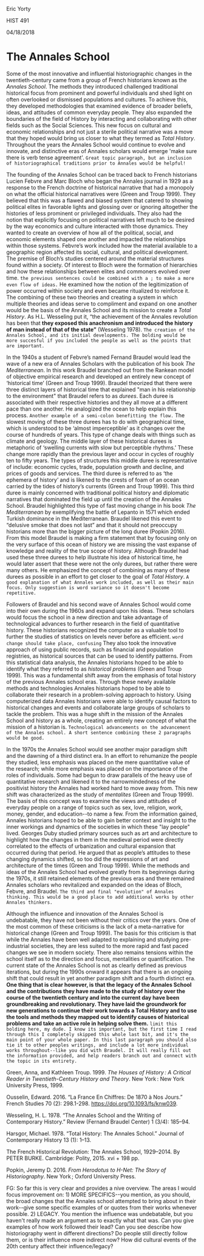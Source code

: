 Eric Yorty

HIST 491

04/18/2018

# The Annales School

Some of the most innovative and influential historiographic changes in the
twentieth-century came from a group of French historians known as the *Annales
School*. The methods they introduced challenged traditional historical focus from
prominent and powerful individuals and shed light on often overlooked or
dismissed populations and cultures. To achieve this, they developed
methodologies that examined evidence of broader beliefs, ideas, and attitudes of
common everyday people. They also expanded the boundaries of the field of
History by interacting and collaborating with other fields such as the Social
Sciences. This new focus on cultural and economic relationships and not just a
sterile political narrative was a move that they hoped would bring us closer to
what they termed as *Total History*. Throughout the years the Annales School
would continue to evolve and innovate, and distinctive eras of Annales scholars
would emerge 'make sure there is verb tense agreement'.
`Great topic paragraph, but an inclusion of historiographical traditions prior to Annales would be helpful!`

The founding of the Annales School can be traced back to French historians
Lucien Febvre and Marc Bloch who began the Annales journal in 1929 as a response
to the French doctrine of historical narrative that had a monopoly on what the
official historical narratives were (Green and Troup 1999). They believed that
this was a flawed and biased system that catered to showing political elites in
favorable lights and glossing over or ignoring altogether the histories of less
prominent or privileged individuals. They also had the notion that explicitly
focusing on political narratives left much to be desired by the way economics
and culture interacted with those dynamics. They wanted to create an overview of
how all of the political, social, and economic elements shaped one another and
impacted the relationships within those systems. Febvre’s work included how the
material available to a geographic region affected its social, cultural, and
political development. The premise of Bloch’s studies centered around the
material structures found within a society. Of interest to Bloch were the
formation of hierarchies and how these relationships between elites and
commoners evolved over time. `the previous sentences could be combined with a ; to make a more even flow of ideas.` He examined how the notion of the legitimization of
power occurred within society and even became ritualized to reinforce it. The
combining of these two theories and creating a system in which multiple theories
and ideas serve to compliment and expand on one another would be the basis of
the Annales School and its mission to create a *Total History*. As H.L.
Wesseling put it, “the achievement of the Annales revolution has been that
**they exposed this anachronism and introduced the history of man instead of that
of the state”** (Wesseling 1978).
`The creation of the Annales School, and its initial developments. The bolding would be more succesful if you included the people as well as the points that are important.`

In the 1940s a student of Febvre’s named Fernand Braudel would lead the wave of
a new era of Annales Scholars with the publication of his book *The
Mediterranean*. In this work Braudel branched out from the Rankean model of
objective empirical research and developed an entirely new concept of
‘historical time’ (Green and Troup 1999). Braudel theorized that there were three
distinct layers of historical time that explained "man in his relationship to
the environment" that Braudel refers to as *durees*. Each duree is associated
with their respective histories and they all move at a different pace than one
another. He analogized the ocean to help explain this process. `Another example of a semi-colon benefitting the flow.` The slowest
moving of these three durees has to do with geographical time, which is
understood to be ‘almost imperceptible’ as it changes over the course of
hundreds of years. This type of change deals with things such as climate and
geology. The middle layer of these historical durees is metaphoric of ‘swelling
currents with slow but perceptible rhythms.’ These change more rapidly than the
previous layer and occur in cycles of roughly ten to fifty years. The types of
structures this middle duree is representative of include: economic cycles,
trade, population growth and decline, and prices of goods and services. The
third duree is referred to as ‘the ephemera of history’ and is likened to the
crests of foam of an ocean carried by the tides of history’s currents (Green and
Troup 1999). This third duree is mainly concerned with traditional political
history and diplomatic narratives that dominated the field up until the creation
of the Annales School. Braudel highlighted this type of fast moving change in
his book *The Mediterranean* by exemplifying the battle of Lepanto in 1571 which
ended Turkish dominance in the Mediterranean. Braudel likened this event to
“delusive smoke that does not last” and that it should not preoccupy historians
more than the bigger picture of the long duree (Popkin 2016). From this model
Braudel is making a firm statement that by focusing only on the very surface of
this ocean of history we are missing the vast expanse of knowledge and reality
of the true scope of history. Although Braudel had used these three durees to
help illustrate his idea of historical time, he would later assert that these
were not the only durees, but rather there were many others. He emphasized the
concept of combining as many of these durees as possible in an effort to get
closer to the goal of *Total History*.
`A good explanation of what Annales work included, as well as their main focus. Only suggestion is word variance so it doesn't become repetitive.`

Followers of Braudel and his second wave of Annales School would come into their
own during the 1960s and expand upon his ideas. These scholars would focus
the school in a new direction and take advantage of technological advances to
further research in the field of quantitative history. These historians
recognized the computer as a valuable tool to further the studies of statistics
on levels never before as efficient. `word change should take place, confusing` They also took the innovative approach of
using public records, such as financial and population registries, as historical
sources that can be used to identify patterns. From this statistical data
analysis, the Annales historians hoped to be able to identify what they referred
to as *historical problems* (Green and Troup 1999). This was a fundamental shift
away from the emphasis of total history of the previous Annales school eras.
Through these newly available methods and technologies Annales historians hoped
to be able to collaborate their research in a problem-solving approach to
history. Using computerized data Annales historians were able to identify causal
factors to historical changes and events and collaborate large groups of
scholars to tackle the problem. This was a huge shift in the mission of the
Annales School and history as a whole, creating an entirely new concept of what
the mission of a historian is.
`Technological advancements on the advancement of the Annales school. A short sentence combining these 2 paragraphs would be good.`

In the 1970s the Annales School would see another major paradigm shift and the
dawning of a third distinct era. In an effort to rehumanize the people they
studied, less emphasis was placed on the mere quantitative value of the research; while
more emphasis was placed on the importance of the roles of individuals. Some had
begun to draw parallels of the heavy use of quantitative research and likened it
to the narrowmindedness of the positivist history the Annales had worked hard to
move away from. This new shift was characterized as the study of
*mentalites* (Green and Troup 1999). The basis of this concept was to examine the
views and attitudes of everyday people on a range of topics such as sex, love,
religion, work, money, gender, and education--to name a few. From the information
gained, Annales historians hoped to be able to gain better context and insight to
the inner workings and dynamics of the societies in which these "lay people"
lived. Georges Duby studied primary sources such as art and architecture to
highlight how the changes in them in the medieval period were directly
correlated to the effects of urbanization and cultural expansion that occurred
during that period. He argued that as people’s attitudes to these changing
dynamics shifted, so too did the expressions of art and architecture of the
times (Green and Troup 1999). While the methods and ideas of the Annales School
had evolved greatly from its beginnings during the 1970s, it still retained
elements of the previous eras and there remained Annales scholars who
revitalized and expanded on the ideas of Bloch, Febvre, and Braudel.
`The third and final "evolution" of Annales thinking. This would be a good place to add additional works by other Annales thinkers.`

Although the influence and innovation of the Annales School is undebatable, they
have not been without their critics over the years. One of the most common of
these criticisms is the lack of a meta-narrative for historical change (Green
and Troup 1999). The basis for this criticism is that while the Annales have been
well adapted to explaining and studying pre-industrial societies, they are less
suited to the more rapid and fast paced changes we see in modern society. There
also remains tensions within the school itself as to the direction and focus,
mentalities or quantification. The current state of the Annales School is not as
clearly defined as previous iterations, but during the 1990s onward it appears
that there is an ongoing shift that could result in yet another paradigm shift
and a fourth distinct era. **One thing that is clear however, is that the legacy
of the Annales School and the contributions they have made to the study of
history over the course of the twentieth century and into the current day have
been groundbreaking and revolutionary. They have laid the groundwork for new
generations to continue their work towards a Total History and to use the tools
and methods they mapped out to identify causes of historical problems and take
an active role in helping solve them.** `limit this bolding here, my dude. I know its important, but the first time I read through this I completely skipped this whole last bit, and it's the main point of your whole paper. In this last paragraph you should also tie it to other peoples writings, and include a lot more individual works throughout--like you did with Braudel. It will really fill out the information provided, and help readers branch out and connect with the topic in its entirety.` 

Green, Anna, and Kathleen Troup. 1999. *The Houses of History : A Critical
Reader in Twentieth-Century History and Theory*. New York : New York University
Press, 1999.

Ousselin, Edward. 2016. “La France En Chiffres: De 1870 à Nos Jours.” French
Studies 70 (2): 298.1-298. <https://doi.org/10.1093/fs/knw039>.

Wesseling, H. L. 1978. “The Annales School and the Writing of Contemporary
History.” Review (Fernand Braudel Center) 1 (3/4): 185–94.

Harsgor, Michael. 1978. “Total History: The Annales School.” Journal of
Contemporary History 13 (1): 1–13.

The French Historical Revolution: The Annales School, 1929–2014. By PETER BURKE.
Cambridge: Polity, 2015. xvi + 198 pp.

Popkin, Jeremy D. 2016. *From Herodotus to H-Net: The Story of Historiography*.
New York ; Oxford University Press.

FG: So far this is very clear and provides a nive overview. The areas I would focus improvement on: 1) MORE SPECIFICS--you mention, as you should, the broad changes that the Annales school attempted to bring about in their work--give some specific examples of or quotes from their works whenever possible. 2) LEGACY. You mention the influence was undebatable, but you haven't really made an argument as to exactly what that was. Can you give examples of how work followed their lead? Can you see describe how historiography went in different directions? Do people still directly follow them, or is their influence more indirect now? How did cultural events of the 20th century affect their influence/legacy? 
